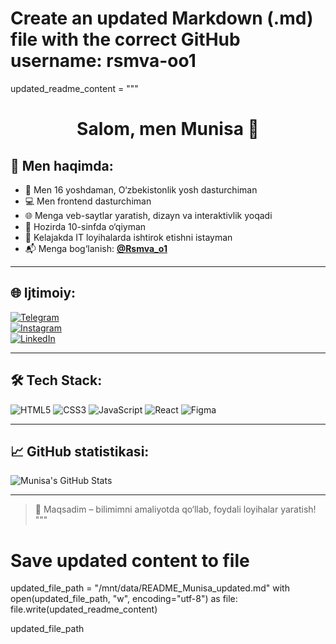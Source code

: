 # Create an updated Markdown (.md) file with the correct GitHub username: rsmva-oo1

updated_readme_content = """
<h1 align="center">Salom, men Munisa 👋</h1>

## 🧕 Men haqimda:

- 👧 Men 16 yoshdaman, O‘zbekistonlik yosh dasturchiman  
- 💻 Men frontend dasturchiman  
- 🌐 Menga veb-saytlar yaratish, dizayn va interaktivlik yoqadi  
- 🏫 Hozirda 10-sinfda o‘qiyman  
- 🤝 Kelajakda IT loyihalarda ishtirok etishni istayman  
- 📬 Menga bog‘lanish: **[@Rsmva_o1](https://t.me/Rsmva_o1)**

---

## 🌐 Ijtimoiy:

[![Telegram](https://img.shields.io/badge/Telegram-2CA5E0?style=for-the-badge&logo=telegram&logoColor=white)](https://t.me/Rsmva_o1)  
[![Instagram](https://img.shields.io/badge/Instagram-E4405F?style=for-the-badge&logo=instagram&logoColor=white)](#)  
[![LinkedIn](https://img.shields.io/badge/LinkedIn-0077B5?style=for-the-badge&logo=linkedin&logoColor=white)](#)

---

## 🛠 Tech Stack:

![HTML5](https://img.shields.io/badge/HTML5-E34F26?style=for-the-badge&logo=html5&logoColor=white)
![CSS3](https://img.shields.io/badge/CSS3-1572B6?style=for-the-badge&logo=css3&logoColor=white)
![JavaScript](https://img.shields.io/badge/JAVASCRIPT-F7DF1E?style=for-the-badge&logo=javascript&logoColor=black)
![React](https://img.shields.io/badge/REACT-20232A?style=for-the-badge&logo=react&logoColor=61DAFB)
![Figma](https://img.shields.io/badge/Figma-F24E1E?style=for-the-badge&logo=figma&logoColor=white)

---

## 📈 GitHub statistikasi:

![Munisa's GitHub Stats](https://github-readme-stats.vercel.app/api?username=rsmva-oo1&show_icons=true&theme=radical)

---

> 🎯 Maqsadim – bilimimni amaliyotda qo‘llab, foydali loyihalar yaratish!
"""

# Save updated content to file
updated_file_path = "/mnt/data/README_Munisa_updated.md"
with open(updated_file_path, "w", encoding="utf-8") as file:
    file.write(updated_readme_content)

updated_file_path
